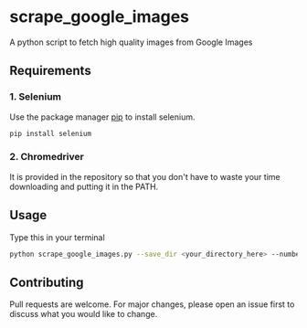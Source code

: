 # scrape_google_images
A python script to fetch high quality images from Google Images

## Requirements

### 1. Selenium

Use the package manager [pip](https://pip.pypa.io/en/stable/) to install selenium.

```bash
pip install selenium
```
### 2. Chromedriver

It is provided in the repository so that you don't have to waste your time downloading and putting it in the PATH.

## Usage

Type this in your terminal
```bash
python scrape_google_images.py --save_dir <your_directory_here> --number <number_of_images_to_scrape> <query>
```

## Contributing
Pull requests are welcome. For major changes, please open an issue first to discuss what you would like to change.

